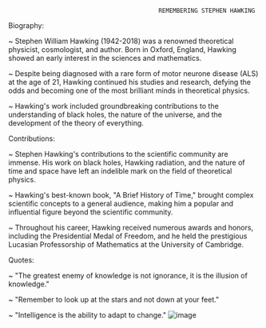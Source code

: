                                               REMEMBERING STEPHEN HAWKING

Biography:

~ Stephen William Hawking (1942-2018) was a renowned theoretical physicist, cosmologist, and author. Born in Oxford, England, Hawking showed an early interest in the sciences and mathematics.

~ Despite being diagnosed with a rare form of motor neurone disease (ALS) at the age of 21, Hawking continued his studies and research, defying the odds and becoming one of the most brilliant minds in theoretical physics.

~ Hawking's work included groundbreaking contributions to the understanding of black holes, the nature of the universe, and the development of the theory of everything.

Contributions:

~ Stephen Hawking's contributions to the scientific community are immense. His work on black holes, Hawking radiation, and the nature of time and space have left an indelible mark on the field of theoretical physics.

~ Hawking's best-known book, "A Brief History of Time," brought complex scientific concepts to a general audience, making him a popular and influential figure beyond the scientific community.

~ Throughout his career, Hawking received numerous awards and honors, including the Presidential Medal of Freedom, and he held the prestigious Lucasian Professorship of Mathematics at the University of Cambridge.

Quotes:

~  "The greatest enemy of knowledge is not ignorance, it is the illusion of knowledge."

~ "Remember to look up at the stars and not down at your feet."

~ "Intelligence is the ability to adapt to change."
![image](https://github.com/linsey9534/tribute-website/assets/140651301/5648266d-030e-46c2-99aa-a9ac11781384)
